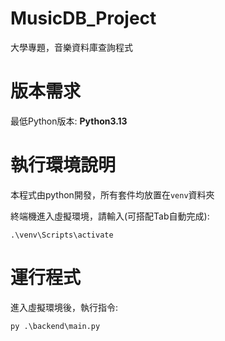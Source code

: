 # MusicDB_Project
大學專題，音樂資料庫查詢程式

# 版本需求
最低Python版本: **Python3.13**

# 執行環境說明
本程式由python開發，所有套件均放置在`venv`資料夾

終端機進入虛擬環境，請輸入(可搭配Tab自動完成):

```.\venv\Scripts\activate```

# 運行程式
進入虛擬環境後，執行指令:

```py .\backend\main.py```